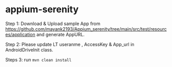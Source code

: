 # appium-serenity

Step 1: Download & Upload sample App from https://github.com/mayank2193/Appium_serenity/tree/main/src/test/resources/application and generate AppURL.

Step 2: Please update LT useranme , AccessKey & App_url in AndroidDriveInit class.

Steps 3: run `mvn clean install`

